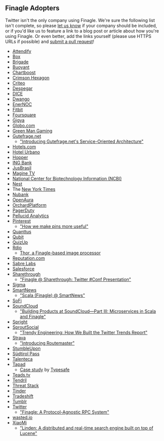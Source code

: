 ## Finagle Adopters

Twitter isn't the only company using Finagle. We're sure the following list
isn't complete, so please [let us know][0] if your company should be included,
or if you'd like us to feature a link to a blog post or article about how
you're using Finagle. Or even better, add the links yourself (please use HTTPS
URLs if possible) and [submit a pull request][1]!

* [Attendify](https://attendify.com/)
* [Box](https://www.box.com/)
* [Brigade](https://www.brigade.com/)
* [Buoyant](http://buoyant.io/)
* [Chartboost](https://www.chartboost.com/)
* [Crimson Hexagon](http://www.crimsonhexagon.com/)
* [Criteo](http://www.criteo.com/)
* [Despegar](http://www.despegar.com/)
* [DICE](http://dice.se/)
* [Dwango](http://dwango.co.jp/)
* [EnerNOC](https://www.enernoc.com/)
* [Fitbit](https://www.fitbit.com/)
* [Foursquare](https://foursquare.com/)
* [Gigya](https://www.gigya.com/)
* [Globo.com](http://globo.com/)
* [Green Man Gaming](http://www.greenmangaming.com/)
* [Gutefrage.net](http://www.gutefrage.net/)
  * ["Introducing Gutefrage.net's Service-Oriented Architecture"][2]
* [Hotels.com](https://www.hotels.com)
* [Hotel Urbano](https://www.hotelurbano.com/)
* [Hopper](https://www.hopper.com/)
* [ING Bank](https://ing.nl/)
* [JusBrasil](http://www.jusbrasil.com.br/)
* [Magine TV](https://magine.com/)
* [National Center for Biotechnology Information (NCBI)](https://www.ncbi.nlm.nih.gov/)
* [Nest](https://nest.com/)
* The [New York Times](http://www.nytimes.com/)
* [Nubank](https://www.nubank.com.br/)
* [OpenAura](http://openaura.com/)
* [OrchardPlatform](https://orchardplatform.com/)
* [PagerDuty](https://www.pagerduty.com/)
* [Pellucid Analytics](http://www.pellucid.com/)
* [Pinterest](https://www.pinterest.com/)
  * ["How we make pins more useful"][3]
* [Quanttus](http://www.Quanttus.com/)
* [Qubit](http://www.qubitproducts.com/)
* [QuizUp](https://www.quizup.com/)
* [Rdio](https://www.rdio.com/)
  * [Thor, a Finagle-based image processor][4]
* [Reputation.com](https://www.reputation.com/)
* [Sabre Labs](http://sabrelabs.com/)
* [Salesforce](https://www.salesforce.com/)
* [Sharethrough](https://www.sharethrough.com/)
  * ["Finagle @ Sharethrough: Twitter #Conf Presentation"][5]
* [Sigma](https://sig.ma)
* [SmartNews](https://www.smartnews.com/en/)
  * ["Scala (Finagle) @ SmartNews"][12]
* [SoFi](https://www.sofi.com/)
* [SoundCloud](https://soundcloud.com/)
  * ["Building Products at SoundCloud—Part III: Microservices in Scala and
    Finagle"][6]
* [Spright](https://spright.com/)
* [SproutSocial](https://www.sproutsocial.com/)
  * ["Trendy Engineering: How We Built the Twitter Trends Report"][7]
* [Strava](http://www.strava.com/)
  * ["Introducing Routemaster"][8]
* [StumbleUpon](https://www.stumbleupon.com/)
* [Südtirol Pass](https://www.sii.bz.it/)
* [Talenteca](https://www.talenteca.com/)
* [Tapad](http://www.tapad.com/)
  * [Case study][9] by [Typesafe][10]
* [Teads.tv](https://teads.tv/)
* [Tendril](http://www.tendrilinc.com/)
* [Threat Stack](https://www.threatstack.com/)
* [Tinder](https://www.tinder.com/)
* [Tradeshift](https://tradeshift.com/)
* [Tumblr](https://www.tumblr.com/)
* [Twitter](https://twitter.com/)
  * ["Finagle: A Protocol-Agnostic RPC System"][11]
* [wasted.io](http://wasted.io/)
* [XiaoMi](https://www.mi.com/)
  * ["Linden: A distributed and real-time search engine built on top of
    Lucene"][13]

[0]: https://twitter.com/finagle
[1]: https://github.com/twitter/finagle/blob/master/CONTRIBUTING.md
[2]: http://engineering.gutefrage.net/post/47693566182/introducing-gutefrage-net-s-service-oriented
[3]: http://engineering.pinterest.com/post/59132790640/how-we-make-pins-more-useful
[4]: https://github.com/rdio/thor
[5]: http://engineering.sharethrough.com/blog/2014/04/17/finagle-at-sharethrough-twitter-conf-talk/
[6]: https://developers.soundcloud.com/blog/building-products-at-soundcloud-part-3-microservices-in-scala-and-finagle
[7]: http://sproutsocial.com/insights/engineering-twitter-trends-report/
[8]: http://engineering.strava.com/routemaster/
[9]: https://typesafe.com/blog/tapad_turns_to_typesafe_platform
[10]: https://typesafe.com/
[11]: https://blog.twitter.com/2011/finagle-a-protocol-agnostic-rpc-system
[12]: https://www.slideshare.net/ShigekazuTakei/scalafinaglesmartnewsenglish
[13]: https://github.com/XiaoMi/linden

